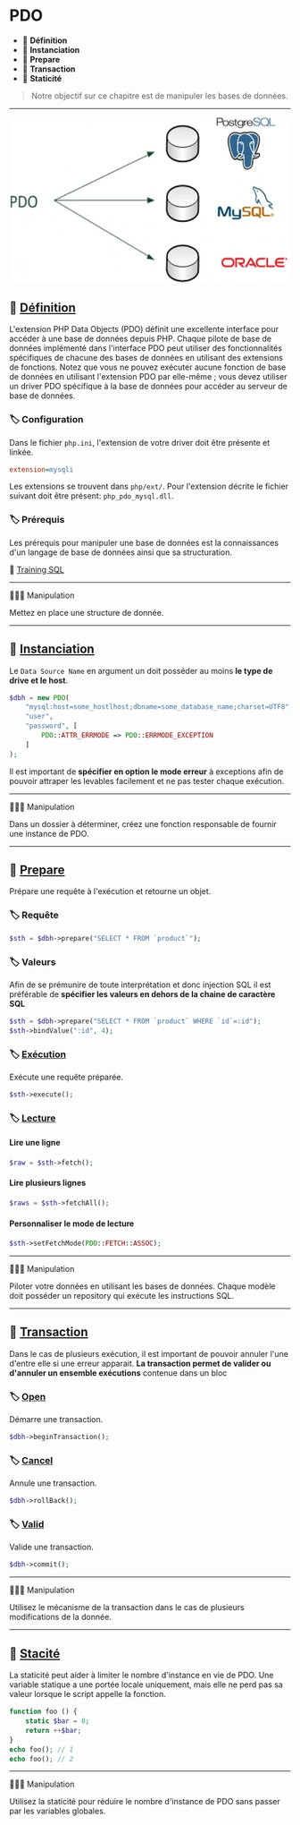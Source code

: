 # PDO

*  🔖 **Définition**
*  🔖 **Instanciation**
*  🔖 **Prepare**
*  🔖 **Transaction**
*  🔖 **Staticité**

> Notre objectif sur ce chapitre est de manipuler les bases de données.

___

![image](https://raw.githubusercontent.com/seeren-training/PHP/master/wiki/resources/pdo.jpg)

## 📑 [Définition](https://www.php.net/manual/fr/book.pdo.php)

L'extension PHP Data Objects (PDO) définit une excellente interface pour accéder à une base de données depuis PHP. Chaque pilote de base de données implémenté dans l'interface PDO peut utiliser des fonctionnalités spécifiques de chacune des bases de données en utilisant des extensions de fonctions. Notez que vous ne pouvez exécuter aucune fonction de base de données en utilisant l'extension PDO par elle-même ; vous devez utiliser un driver PDO spécifique à la base de données pour accéder au serveur de base de données. 

### 🏷️ **Configuration**

Dans le fichier `php.ini`, l'extension de votre driver doit être présente et linkée.

```ini
extension=mysqli
```
Les extensions se trouvent dans `php/ext/`. Pour l'extension décrite le fichier suivant doit être présent: `php_pdo_mysql.dll`.

### 🏷️ **Prérequis**

Les prérequis pour manipuler une base de données est la connaissances d'un langage de base de données ainsi que sa structuration.

🔗 [Training SQL](https://github.com/seeren-training/SQL/wiki)

___

👨🏻‍💻 Manipulation

Mettez en place une structure de donnée.

___

## 📑 [Instanciation](https://www.php.net/manual/fr/pdo.construct.php)

Le `Data Source Name` en argument un doit posséder au moins **le type de drive et le host**.

```php
$dbh = new PDO(
    "mysql:host=some_hostlhost;dbname=some_database_name;charset=UTF8",
    "user",
    "password", [
        PDO::ATTR_ERRMODE => PDO::ERRMODE_EXCEPTION
    ]
);
```

Il est important de **spécifier en option le mode erreur** à exceptions afin de pouvoir attraper les levables facilement et ne pas tester chaque exécution.

___

👨🏻‍💻 Manipulation

Dans un dossier à déterminer, créez une fonction responsable de fournir une instance de PDO.

___

## 📑 [Prepare](https://www.php.net/manual/fr/pdo.prepare.php)

 Prépare une requête à l'exécution et retourne un objet.
 
### 🏷️ **Requête**

```php
$sth = $dbh->prepare("SELECT * FROM `product`");
```

### 🏷️ **Valeurs**

Afin de se prémunire de toute interprétation et donc injection SQL il est préférable de **spécifier les valeurs en dehors de la chaine de caractère SQL**

```php
$sth = $dbh->prepare("SELECT * FROM `product` WHERE `id`=:id");
$sth->bindValue(":id", 4);
```

### 🏷️ **[Exécution](https://www.php.net/manual/fr/pdostatement.execute.php)**

Exécute une requête préparée.
```php
$sth->execute();
```

### 🏷️ **[Lecture](https://www.php.net/manual/fr/pdostatement.execute.php)**

#### Lire une ligne

```php
$raw = $sth->fetch();
```

#### Lire plusieurs lignes

```php
$raws = $sth->fetchAll();
```

#### Personnaliser le mode de lecture

```php
$sth->setFetchMode(PDO::FETCH::ASSOC);
```

___

👨🏻‍💻 Manipulation

Piloter votre données en utilisant les bases de données. Chaque modèle doit posséder un repository qui exécute les instructions SQL.

___

## 📑 [Transaction](https://www.php.net/manual/fr/pdo.transactions.php)


Dans le cas de plusieurs exécution, il est important de pouvoir annuler l'une d'entre elle si une erreur apparait. **La transaction permet de valider ou d'annuler un ensemble exécutions** contenue dans un bloc

### 🏷️ **[Open](https://www.php.net/manual/fr/pdo.begintransaction.php)**

Démarre une transaction.

```php
$dbh->beginTransaction();
```

### 🏷️ **[Cancel](https://www.php.net/manual/fr/pdo.rollback.php)**

Annule une transaction.

```php
$dbh->rollBack();
```

### 🏷️ **[Valid](https://www.php.net/manual/fr/pdo.commit.php)**

Valide une transaction.

```php
$dbh->commit();
```

___

👨🏻‍💻 Manipulation

Utilisez le mécanisme de la transaction dans le cas de plusieurs modifications de la donnée.

___

## 📑 [Stacité](https://www.php.net/manual/fr/language.variables.scope.php#language.variables.scope.static)

La staticité peut aider à limiter le nombre d'instance en vie de PDO. Une variable statique a une portée locale uniquement, mais elle ne perd pas sa valeur lorsque le script appelle la fonction.

```php
function foo () {
    static $bar = 0;
    return ++$bar;
}
echo foo(); // 1
echo foo(); // 2
```

___

👨🏻‍💻 Manipulation

Utilisez la staticité pour réduire le nombre d'instance de PDO sans passer par les variables globales.

